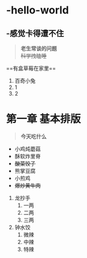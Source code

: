 # -hello-world

## -感觉卡得遭不住
> **老生常谈的问题**  
~~科学拽瞌睡~~  

 ==有盒草莓在家里== 
1. 百奇小兔
  1. 1
  2. 2
# 第一章 基本排版
> **今天吃什么**
- 小鸡炖蘑菇
- 酥软炸里脊
- ~~酸菜饺子~~
- 熊掌豆腐
- 小煎鸡
- ~~爆炒黄牛肉~~
1. 龙抄手
    1. 一两
    2. 二两
    3. 三两
2. 钟水饺
    1. 微辣
    2. 中辣
    3. 特辣
